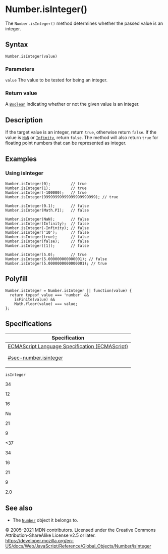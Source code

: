 # Number.isInteger()

The `Number.isInteger()` method determines whether the passed value is an integer.

## Syntax

    Number.isInteger(value)

### Parameters

`value`
The value to be tested for being an integer.

### Return value

A [`Boolean`](../boolean) indicating whether or not the given value is an integer.

## Description

If the target value is an integer, return `true`, otherwise return `false`. If the value is [`NaN`](../nan) or [`Infinity`](../infinity), return `false`. The method will also return `true` for floating point numbers that can be represented as integer.

## Examples

### Using isInteger

    Number.isInteger(0);         // true
    Number.isInteger(1);         // true
    Number.isInteger(-100000);   // true
    Number.isInteger(99999999999999999999999); // true

    Number.isInteger(0.1);       // false
    Number.isInteger(Math.PI);   // false

    Number.isInteger(NaN);       // false
    Number.isInteger(Infinity);  // false
    Number.isInteger(-Infinity); // false
    Number.isInteger('10');      // false
    Number.isInteger(true);      // false
    Number.isInteger(false);     // false
    Number.isInteger([1]);       // false

    Number.isInteger(5.0);       // true
    Number.isInteger(5.000000000000001); // false
    Number.isInteger(5.0000000000000001); // true

## Polyfill

    Number.isInteger = Number.isInteger || function(value) {
      return typeof value === 'number' &&
        isFinite(value) &&
        Math.floor(value) === value;
    };

## Specifications

<table>
<thead>
<tr class="header">
<th>Specification</th>
</tr>
</thead>
<tbody>
<tr class="odd">
<td>
<a href="https://tc39.es/ecma262/#sec-number.isinteger">ECMAScript Language Specification (ECMAScript)
<br/>

<span class="small">#sec-number.isinteger</span>
</a>
</td>
</tr>
</tbody>
</table>

`isInteger`

34

12

16

No

21

9

≤37

34

16

21

9

2.0

## See also

-   The [`Number`](../number) object it belongs to.

© 2005–2021 MDN contributors.
Licensed under the Creative Commons Attribution-ShareAlike License v2.5 or later.
<a href="https://developer.mozilla.org/en-US/docs/Web/JavaScript/Reference/Global_Objects/Number/isInteger" class="_attribution-link">https://developer.mozilla.org/en-US/docs/Web/JavaScript/Reference/Global_Objects/Number/isInteger</a>
